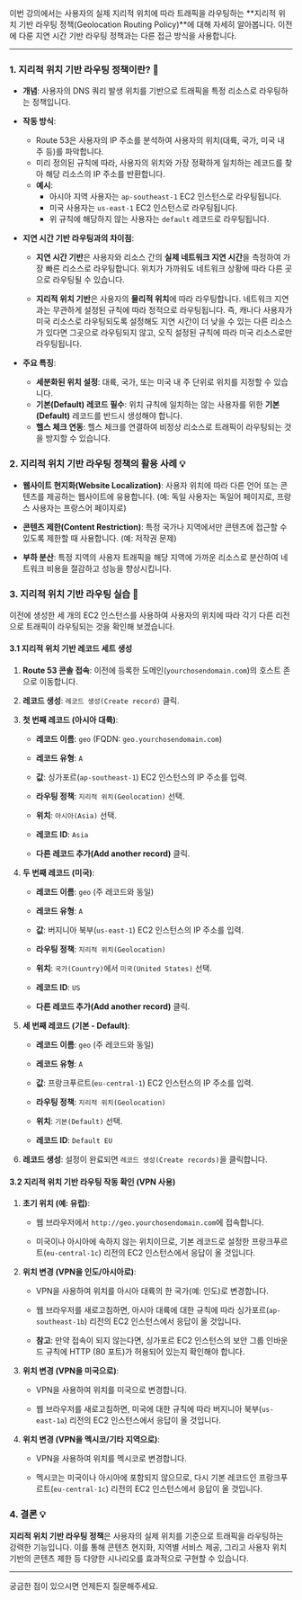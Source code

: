 
이번 강의에서는 사용자의 실제 지리적 위치에 따라 트래픽을 라우팅하는 **지리적 위치 기반 라우팅 정책(Geolocation Routing Policy)**에 대해 자세히 알아봅니다. 이전에 다룬 지연 시간 기반 라우팅 정책과는 다른 접근 방식을 사용합니다.

---

### 1. 지리적 위치 기반 라우팅 정책이란? 🤔

- **개념**: 사용자의 DNS 쿼리 발생 위치를 기반으로 트래픽을 특정 리소스로 라우팅하는 정책입니다.
    
- **작동 방식**:
    - Route 53은 사용자의 IP 주소를 분석하여 사용자의 위치(대륙, 국가, 미국 내 주 등)를 파악합니다.
    - 미리 정의된 규칙에 따라, 사용자의 위치와 가장 정확하게 일치하는 레코드를 찾아 해당 리소스의 IP 주소를 반환합니다.
    - **예시**:
        - 아시아 지역 사용자는 `ap-southeast-1` EC2 인스턴스로 라우팅됩니다.
        - 미국 사용자는 `us-east-1` EC2 인스턴스로 라우팅됩니다.
        - 위 규칙에 해당하지 않는 사용자는 `default` 레코드로 라우팅됩니다.
- **지연 시간 기반 라우팅과의 차이점**:
    
    - **지연 시간 기반**은 사용자와 리소스 간의 **실제 네트워크 지연 시간**을 측정하여 가장 빠른 리소스로 라우팅합니다. 위치가 가까워도 네트워크 상황에 따라 다른 곳으로 라우팅될 수 있습니다.

    - **지리적 위치 기반**은 사용자의 **물리적 위치**에 따라 라우팅합니다. 네트워크 지연과는 무관하게 설정된 규칙에 따라 정적으로 라우팅됩니다. 즉, 캐나다 사용자가 미국 리소스로 라우팅되도록 설정해도 지연 시간이 더 낮을 수 있는 다른 리소스가 있다면 그곳으로 라우팅되지 않고, 오직 설정된 규칙에 따라 미국 리소스로만 라우팅됩니다.
        
- **주요 특징**:
    - **세분화된 위치 설정**: 대륙, 국가, 또는 미국 내 주 단위로 위치를 지정할 수 있습니다.
    - **기본(Default) 레코드 필수**: 위치 규칙에 일치하는 않는 사용자를 위한 **기본(Default)** 레코드를 반드시 생성해야 합니다.
    - **헬스 체크 연동**: 헬스 체크를 연결하여 비정상 리소스로 트래픽이 라우팅되는 것을 방지할 수 있습니다.

### 2. 지리적 위치 기반 라우팅 정책의 활용 사례 💡

- **웹사이트 현지화(Website Localization)**: 사용자 위치에 따라 다른 언어 또는 콘텐츠를 제공하는 웹사이트에 유용합니다. (예: 독일 사용자는 독일어 페이지로, 프랑스 사용자는 프랑스어 페이지로)
    
- **콘텐츠 제한(Content Restriction)**: 특정 국가나 지역에서만 콘텐츠에 접근할 수 있도록 제한할 때 사용합니다. (예: 저작권 문제)
    
- **부하 분산**: 특정 지역의 사용자 트래픽을 해당 지역에 가까운 리소스로 분산하여 네트워크 비용을 절감하고 성능을 향상시킵니다.
    

### 3. 지리적 위치 기반 라우팅 실습 🧪

이전에 생성한 세 개의 EC2 인스턴스를 사용하여 사용자의 위치에 따라 각기 다른 리전으로 트래픽이 라우팅되는 것을 확인해 보겠습니다.

#### 3.1 지리적 위치 기반 레코드 세트 생성

1. **Route 53 콘솔 접속**: 이전에 등록한 도메인(`yourchosendomain.com`)의 호스트 존으로 이동합니다.
2. **레코드 생성**: `레코드 생성(Create record)` 클릭.
3. **첫 번째 레코드 (아시아 대륙)**:
    
    - **레코드 이름**: `geo` (FQDN: `geo.yourchosendomain.com`)
        
    - **레코드 유형**: `A`
        
    - **값**: 싱가포르(`ap-southeast-1`) EC2 인스턴스의 IP 주소를 입력.
        
    - **라우팅 정책**: `지리적 위치(Geolocation)` 선택.
        
    - **위치**: `아시아(Asia)` 선택.
        
    - **레코드 ID**: `Asia`
        
    - **다른 레코드 추가(Add another record)** 클릭.
        
4. **두 번째 레코드 (미국)**:
    
    - **레코드 이름**: `geo` (주 레코드와 동일)
        
    - **레코드 유형**: `A`
        
    - **값**: 버지니아 북부(`us-east-1`) EC2 인스턴스의 IP 주소를 입력.
        
    - **라우팅 정책**: `지리적 위치(Geolocation)`
        
    - **위치**: `국가(Country)`에서 `미국(United States)` 선택.
        
    - **레코드 ID**: `US`
        
    - **다른 레코드 추가(Add another record)** 클릭.
        
5. **세 번째 레코드 (기본 - Default)**:
    
    - **레코드 이름**: `geo` (주 레코드와 동일)
        
    - **레코드 유형**: `A`
        
    - **값**: 프랑크푸르트(`eu-central-1`) EC2 인스턴스의 IP 주소를 입력.
        
    - **라우팅 정책**: `지리적 위치(Geolocation)`
        
    - **위치**: `기본(Default)` 선택.
        
    - **레코드 ID**: `Default EU`
        
6. **레코드 생성**: 설정이 완료되면 `레코드 생성(Create records)`을 클릭합니다.
    

#### 3.2 지리적 위치 기반 라우팅 작동 확인 (VPN 사용)

1. **초기 위치 (예: 유럽)**:
    
    - 웹 브라우저에서 `http://geo.yourchosendomain.com`에 접속합니다.
        
    - 미국이나 아시아에 속하지 않는 위치이므로, 기본 레코드로 설정한 프랑크푸르트(`eu-central-1c`) 리전의 EC2 인스턴스에서 응답이 올 것입니다.
        
2. **위치 변경 (VPN을 인도/아시아로)**:
    
    - VPN을 사용하여 위치를 아시아 대륙의 한 국가(예: 인도)로 변경합니다.
        
    - 웹 브라우저를 새로고침하면, 아시아 대륙에 대한 규칙에 따라 싱가포르(`ap-southeast-1b`) 리전의 EC2 인스턴스에서 응답이 올 것입니다.
        
    - **참고**: 만약 접속이 되지 않는다면, 싱가포르 EC2 인스턴스의 보안 그룹 인바운드 규칙에 HTTP (80 포트)가 허용되어 있는지 확인해야 합니다.
        
3. **위치 변경 (VPN을 미국으로)**:
    
    - VPN을 사용하여 위치를 미국으로 변경합니다.
        
    - 웹 브라우저를 새로고침하면, 미국에 대한 규칙에 따라 버지니아 북부(`us-east-1a`) 리전의 EC2 인스턴스에서 응답이 올 것입니다.
        
4. **위치 변경 (VPN을 멕시코/기타 지역으로)**:
    
    - VPN을 사용하여 위치를 멕시코로 변경합니다.
        
    - 멕시코는 미국이나 아시아에 포함되지 않으므로, 다시 기본 레코드인 프랑크푸르트(`eu-central-1c`) 리전의 EC2 인스턴스에서 응답이 올 것입니다.
        

### 4. 결론 💡

**지리적 위치 기반 라우팅 정책**은 사용자의 실제 위치를 기준으로 트래픽을 라우팅하는 강력한 기능입니다. 이를 통해 콘텐츠 현지화, 지역별 서비스 제공, 그리고 사용자 위치 기반의 콘텐츠 제한 등 다양한 시나리오를 효과적으로 구현할 수 있습니다.

---

궁금한 점이 있으시면 언제든지 질문해주세요.